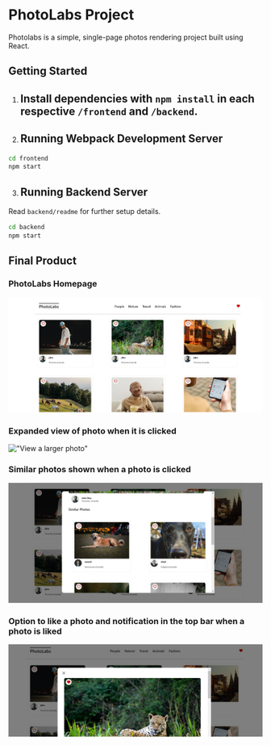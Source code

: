 # PhotoLabs Project

Photolabs is a simple, single-page photos rendering project built using React.

## Getting Started

1. ## Install dependencies with `npm install` in each respective `/frontend` and `/backend`.
2. ## Running Webpack Development Server

```sh
cd frontend
npm start
```

3. ## Running Backend Server

Read `backend/readme` for further setup details.

```sh
cd backend
npm start
```

## Final Product

### PhotoLabs Homepage

!["Homepage"](https://github.com/SinghALGO/photolabs-starter/blob/main/documents/Screenshot-a.png?raw=true)

### Expanded view of photo when it is clicked

!["View a larger photo"](https://github.com/SinghALGO/photolabs-starter/blob/main/documents/Screenshot-b.png?raw=true)

### Similar photos shown when a photo is clicked

!["Similar photos"](https://github.com/SinghALGO/photolabs-starter/blob/main/documents/Screenshot-c.png?raw=true)

### Option to like a photo and notification in the top bar when a photo is liked

!["Option to like a photo"](https://github.com/SinghALGO/photolabs-starter/blob/main/documents/Screenshot-d.png?raw=true)
